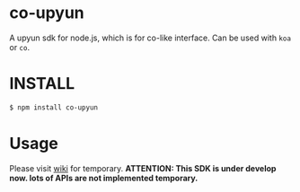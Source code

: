 # co-upyun
A upyun sdk for node.js, which is for co-like interface. Can be used with `koa` or `co`.

# INSTALL
```sh
$ npm install co-upyun
```

# Usage
Please visit [wiki](https://github.com/lisposter/co-upyun/wiki) for temporary.
__ATTENTION:  This SDK is under develop now. lots of APIs are not implemented temporary.__